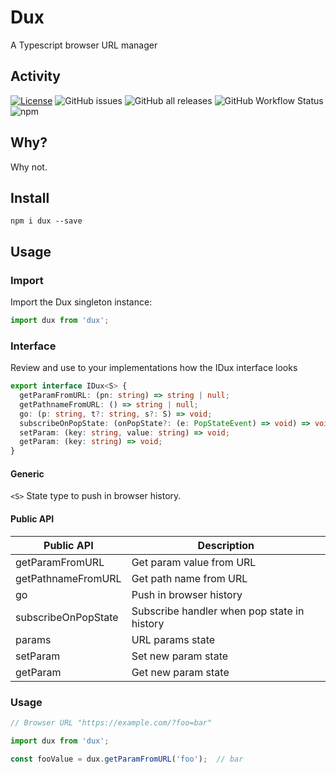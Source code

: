# Dux
A Typescript  browser  URL manager

## Activity
[![License](https://img.shields.io/github/license/javierlopezdeancos/dux?style=flat-square)](LICENSE)
![GitHub issues](https://img.shields.io/github/issues-raw/javierlopezdeancos/dux?style=flat)
![GitHub all releases](https://img.shields.io/github/downloads/javierlopezdeancos/dux/total)
![GitHub Workflow Status](https://img.shields.io/github/workflow/status/javierlopezdeancos/dux/publish-dux-in-npm-on-release)
![npm](https://img.shields.io/npm/v/dux)

## Why?

Why not.

## Install

```
npm i dux --save
```

## Usage

### Import

Import the Dux singleton instance:

```typescript
import dux from 'dux';
```

### Interface
Review and use to your implementations how the IDux interface looks

```typescript
export interface IDux<S> {
  getParamFromURL: (pn: string) => string | null;
  getPathnameFromURL: () => string | null;
  go: (p: string, t?: string, s?: S) => void;
  subscribeOnPopState: (onPopState?: (e: PopStateEvent) => void) => void;
  setParam: (key: string, value: string) => void;
  getParam: (key: string) => void;
}
```

#### Generic
`<S>` State type to push in browser history.

#### Public API

| Public API           | Description                                  |
|----------------------|----------------------------------------------|
| getParamFromURL      | Get param value from URL                     |
| getPathnameFromURL   | Get path name from URL                       |
| go                   | Push in browser history                      |
| subscribeOnPopState  | Subscribe handler when pop state in history  |
| params               | URL params state                             |
| setParam             | Set new param state                          |
| getParam             | Get new param state                          |

### Usage

```typescript
// Browser URL "https://example.com/?foo=bar"

import dux from 'dux';

const fooValue = dux.getParamFromURL('foo');  // bar
```
